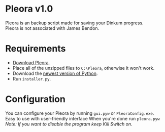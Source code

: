 # Pleora v1.0

Pleora is an backup script made for saving your Dinkum progress.  
Pleora is not associated with James Bendon.

# Requirements

- [Download Pleora](https://github.com/ancymoniarz/Pleora/archive/refs/heads/main.zip).
- Place all of the unzipped files to `C:\Pleora`, otherwise it won't work.
- Download the [newest version of Python](https://www.python.org/downloads/).
- Run `installer.py`.

# Configuration

You can configure your Pleora by running `gui.pyw` or `PleoraConfig.exe`.  
Easy to use with user-friendly interface
When you're done run `pleora.pyw`  
_Note: If you want to disable the program keep Kill Switch on._
